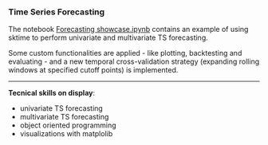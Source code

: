 ### Time Series Forecasting

The notebook <a href='Forecasting showcase.ipynb'>Forecasting showcase.ipynb</a> contains an example of using sktime to perform univariate and multivariate TS forecasting.

Some custom functionalities are applied - like plotting, backtesting and evaluating - and a new temporal cross-validation strategy (expanding rolling windows at specified cutoff points) is implemented.

<hr>

**Tecnical skills on display**:
- univariate TS forecasting
- multivariate TS forecasting
- object oriented programming
- visualizations with matplolib